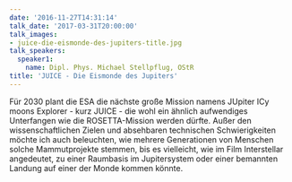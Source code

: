 ```yaml
---
date: '2016-11-27T14:31:14'
talk_date: '2017-03-31T20:00:00'
talk_images:
- juice-die-eismonde-des-jupiters-title.jpg
talk_speakers:
  speaker1:
    name: Dipl. Phys. Michael Stellpflug, OStR
title: 'JUICE - Die Eismonde des Jupiters'
---
```


Für 2030 plant die ESA die nächste große Mission namens JUpiter ICy moons Explorer - kurz JUICE - die wohl ein ähnlich aufwendiges Unterfangen wie die ROSETTA-Mission werden dürfte. Außer den wissenschaftlichen Zielen und absehbaren technischen Schwierigkeiten möchte ich auch beleuchten, wie mehrere Generationen von Menschen solche Mammutprojekte stemmen, bis es vielleicht, wie im Film Interstellar angedeutet, zu einer Raumbasis im Jupitersystem oder einer bemannten Landung auf einer der Monde kommen könnte.